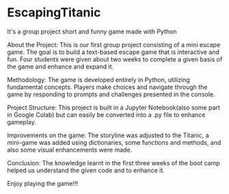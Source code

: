 # EscapingTitanic
It's a group project short and funny game made with Python


About the Project: This is our first group project consisting of a mini escape game. The goal is to build a text-based escape game that is interactive and fun. Four students were given about two weeks to complete a given basis of the game and enhance and expand it.

Methodology: The game is developed entirely in Python, utilizing fundamental concepts. Players make choices and navigate through the game by responding to prompts and challenges presented in the console.

Project Structure: This project is built in a Jupyter Notebook(also some part in Google Colab) but can easily be converted into a .py file to enhance gameplay.

Improvements on the game: The storyline was adjusted to the Titanic, a mini-game was added using dictionaries, some functions and methods, and also some visual enhancements were made.

Conclusion: The knowledge learnt in the first three weeks of the boot camp helped us understand the given code and to enhance it.

Enjoy playing the game!!!
